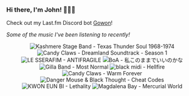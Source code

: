 ### Hi there, I'm John! 🏄🏻‍♂️

Check out my Last.fm Discord bot [Gowon](http://gowon.ca)!

_Some of the music I've been listening to recently!_


<!-- lastfm -->
<p align="center"><img src="https://lastfm.freetls.fastly.net/i/u/64s/bab223ef1a1a4c9881e9ce464a60b3b3.png" title="Kashmere Stage Band - Texas Thunder Soul 1968-1974"> <img src="https://lastfm.freetls.fastly.net/i/u/64s/44e64814d3b7484ea0ddd0e38f3efb1a.jpg" title="Candy Claws - Dreamland Soundtrack - Season 1"> <img src="https://lastfm.freetls.fastly.net/i/u/64s/47403415f97336603c88ea4c1062d4b1.jpg" title="LE SSERAFIM - ANTIFRAGILE"> <img src="https://lastfm.freetls.fastly.net/i/u/64s/3e5f3a30c7777b7ff13b64f8ebdfb302.jpg" title="BoA - 私このままでいいのかな"> <img src="https://lastfm.freetls.fastly.net/i/u/64s/6d10df130130101bb903958a3ee4c834.jpg" title="Gilla Band - Most Normal"> <img src="https://lastfm.freetls.fastly.net/i/u/64s/02e4eb1da9d19cb35f5970d7bbdf2b48.jpg" title="black midi - Hellfire"> <img src="https://lastfm.freetls.fastly.net/i/u/64s/1dd9fe47fd5f4a9ca6a8df8391ff1845.png" title="Candy Claws - Warm Forever"> <img src="https://lastfm.freetls.fastly.net/i/u/64s/eaf97740666856d7c071e2b311255a9a.jpg" title="Danger Mouse & Black Thought - Cheat Codes"> <img src="https://lastfm.freetls.fastly.net/i/u/64s/1fcbcc7a3c7dad7c66c2b7111de53671.jpg" title="KWON EUN BI - Lethality"> <img src="https://lastfm.freetls.fastly.net/i/u/64s/c1b18f7dd5f2b262a96288bfa2330ad2.jpg" title="Magdalena Bay - Mercurial World"> </p>

